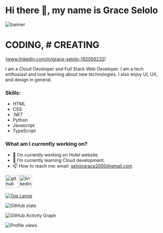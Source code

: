 # Hi there 👋, my name is Grace Selolo


![banner](https://user-images.githubusercontent.com/102596450/185249407-ac45f775-0ad6-4bd5-b6fd-baeff4c51386.png)
# CODING, # CREATING


(www.linkedin.com/in/grace-selolo-192056232)


 I am a Cloud Developer and Full Stack Web Developer. I am a tech enthusiast and love learning about new technologies.
 I also enjoy UI, UX, and design in general.


### Skills:

- HTML 
- CSS
- .NET
- Python
- Javascript
- TypeScript

### What am I currently working on?

- 🔭 I’m currently working on Hotel website. 
- 🌱 I’m currently learning Cloud development.
- 📫 How to reach me: email: selolograce2000@gmail.com  


[<img src='https://cdn.jsdelivr.net/npm/simple-icons@3.0.1/icons/github.svg' alt='github' height='40'>](https://github.com/Grace-1-Sketch)  [<img src='https://cdn.jsdelivr.net/npm/simple-icons@3.0.1/icons/linkedin.svg' alt='linkedin' height='40'>](https://www.linkedin.com/in/www.linkedin.com/in/grace-selolo-192056232/)  

[![Top Langs](https://github-readme-stats.vercel.app/api/top-langs/?username=Grace-1-Sketch)](https://github.com/anuraghazra/github-readme-stats)

![GitHub stats](https://github-readme-stats.vercel.app/api?username=Grace-1-Sketch&show_icons=true)  

![GitHub Activity Graph](https://activity-graph.herokuapp.com/graph?username=Grace-1-Sketch)  

![Profile views](https://gpvc.arturio.dev/Grace-1-Sketch)  





 
